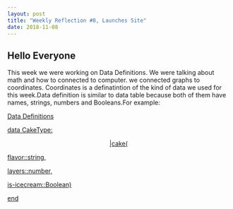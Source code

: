 ```yaml
---
layout: post
title: "Weekly Reflection #8, Launches Site"
date: 2018-11-08
---
```

<h2>Hello Everyone</h2>
<p>This week we were working on Data Definitions. We were talking about math and how to connected to computer. we connected graphs to coordinates. Coordinates is a definatintion of the kind of data we used for this week.Data definition is similar to data table because both of them have names, strings, numbers and Booleans.For example:
  </p>
  <u>Data Definitions<u/>
  <p>data CakeType:</p>
  <P ALIGN=Center> |cake(
  <p>flavor::string,</p>
  <p>layers::number,</p>
  <p>is-icecream::Boolean)</p>
  <p>end</p>

